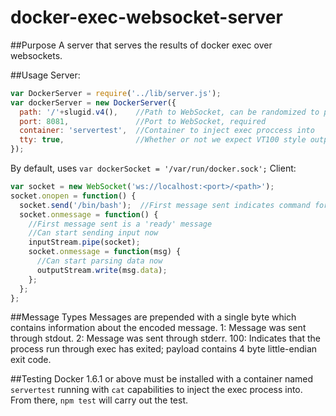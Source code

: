 # docker-exec-websocket-server
##Purpose
A server that serves the results of docker exec over websockets. 

##Usage
Server: 
```js
var DockerServer = require('../lib/server.js');
var dockerServer = new DockerServer({
  path: '/'+slugid.v4(),    //Path to WebSocket, can be randomized to prevent unauthorized access
  port: 8081,               //Port to WebSocket, required
  container: 'servertest',  //Container to inject exec proccess into
  tty: true,                //Whether or not we expect VT100 style output
});

```
By default, uses `var dockerSocket = '/var/run/docker.sock';`
Client: 
```js
var socket = new WebSocket('ws://localhost:<port>/<path>');
socket.onopen = function() {
  socket.send('/bin/bash');  //First message sent indicates command for docker exec
  socket.onmessage = function() {
    //First message sent is a 'ready' message
    //Can start sending input now
    inputStream.pipe(socket);
    socket.onmessage = function(msg) {
      //Can start parsing data now
      outputStream.write(msg.data);
    };
  };
};
```

##Message Types
Messages are prepended with a single byte which contains information about the encoded message.
1: Message was sent through stdout.
2: Message was sent through stderr.
100: Indicates that the process run through exec has exited; payload contains 4 byte little-endian exit code.

##Testing
Docker 1.6.1 or above must be installed with a container named `servertest` running with `cat` capabilities to inject the exec process into. From there, `npm test` will carry out the test.
